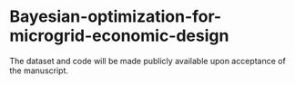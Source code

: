 # Bayesian-optimization-for-microgrid-economic-design

The dataset and code will be made publicly available upon acceptance of the manuscript.
